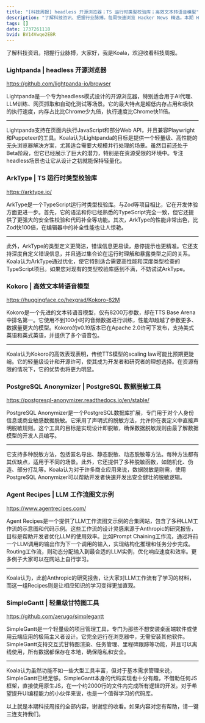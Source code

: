 ```yaml
---
title: "[科技周报] headless 开源浏览器；TS 运行时类型校验库；高效文本转语音模型"
description: "了解科技资讯、把握行业脉搏。每周快速浏览 Hacker News 精选。本期 Hacker Newsletter 地址：https://www.daemonology.net/hn-daily/"
tags: []
date: 1737261118
bvid: BV14Vwqe2EBR
---
```

了解科技资讯，把握行业脉搏，大家好，我是Koala，欢迎收看科技周报。

### Lightpanda | headless 开源浏览器
https://github.com/lightpanda-io/browser

Lightpanda是一个专为headless模式设计的开源浏览器，特别适合用于AI代理、LLM训练、网页抓取和自动化测试等场景。它的最大特点是超低内存占用和极快的执行速度，内存占比比Chrome少九倍，执行速度比Chrome快11倍。

---

Lightpanda支持在页面内执行JavaScript和部分Web API，并且兼容Playwright和Puppeteer的工具。Koala认为Lightpanda的目标是提供一个轻量级、高性能的无头浏览器解决方案，尤其适合需要大规模并行处理的场景。虽然目前还处于Beta阶段，但它已经展示了巨大的潜力，特别是在资源受限的环境中。专注headless场景也让它从设计之初就能保持轻量化。

### ArkType | TS 运行时类型校验库
https://arktype.io/

ArkType是一个TypeScript运行时类型校验库。与Zod等项目相比，它在开发体验方面更进一步。首先，它的语法和你已经熟悉的TypeScript完全一致，但它还提供了更强大的安全性校验和代码补全等功能。其次，ArkType的性能非常出色，比Zod快100倍，在编辑器中的补全性能也让人惊艳。

---

此外，ArkType的类型定义更简洁，错误信息更易读，悬停提示也更精准。它还支持深度自定义错误信息，并且通过集合论在运行时理解和暴露类型之间的关系。Koala认为ArkType通过优化，使它特别适合需要高性能和深度类型检查的TypeScript项目。如果您对现有的类型校验库感到不满，不妨试试ArkType。

### Kokoro | 高效文本转语音模型
https://huggingface.co/hexgrad/Kokoro-82M

Kokoro是一个先进的文本转语音模型，仅有8200万参数，却在TTS Base Arena中排名第一。它使用不到100小时的音频数据进行训练，性能却超越了参数更多、数据量更大的模型。Kokoro的v0.19版本已在Apache 2.0许可下发布，支持美式英语和英式英语，并提供了多个语音包。

---

Koala认为Kokoro的高效表现表明，传统TTS模型的scaling law可能比预期更陡峭。它的轻量级设计和开源许可，使其成为开发者和研究者的理想选择。在资源有限的情况下，它的优势也将更为明显。

### PostgreSQL Anonymizer | PostgreSQL 数据脱敏工具
https://postgresql-anonymizer.readthedocs.io/en/stable/

PostgreSQL Anonymizer是一个PostgreSQL数据库扩展，专门用于对个人身份信息或商业敏感数据脱敏。它采用了声明式的脱敏方法，允许你在表定义中直接声明脱敏规则。这个工具的目标是实现设计即脱敏，确保数据脱敏规则由最了解数据模型的开发人员编写。

---

它支持多种脱敏方法，包括匿名导出、静态脱敏、动态脱敏等方法。每种方法都有其优缺点，适用于不同的场景。此外，它还提供了多种脱敏函数，如随机化、伪造、部分打乱等。Koala认为对于许多商业应用来说，数据脱敏是刚需，使用PostgreSQL Anonymizer可以帮助开发者快速开发出安全健壮的脱敏逻辑。

### Agent Recipes | LLM 工作流图文示例
https://www.agentrecipes.com/

Agent Recipes是一个提供了LLM工作流图文示例的合集网站，包含了多种LLM工作流的示意图和代码示例。这些工作流的设计灵感来源于Anthropic的研究报告，目标是帮助开发者优化LLM的使用效率。比如Prompt Chaining工作流，通过将前一个LLM调用的输出作为下一个调用的输入，实现结构化推理和任务分步完成。Routing工作流，则动态分配输入到最合适的LLM实例，优化响应速度和效率。更多例子大家可以在网站上自行学习。

---

Koala认为，此前Anthropic的研究报告，让大家对LLM工作流有了学习的材料，而这一组Recipes则是让相应知识的学习变得更加直观。

### SimpleGantt | 轻量级甘特图工具
https://github.com/aerugo/simplegantt

SimpleGantt是一个轻量级的项目管理工具，专门为那些不想安装桌面端软件或使用云端应用的极简主义者设计。它完全运行在浏览器中，无需安装其他软件。SimpleGantt支持交互式甘特图渲染、任务管理、里程碑跟踪等功能，并且可以离线使用，所有数据都保存在本地，确保隐私和安全。

---

Koala认为虽然功能不如一些大型工具丰富，但对于基本需求管理来说，SimpleGantt已经足够。SimpleGantt本身的代码实现也十分有趣，不借助任何JS框架，直接使用原生JS，在一个约2000行的文件内完成所有逻辑的开发。对于希望提升UI编程能力的小伙伴来说，也是一个值得学习的代码库。

以上就是本期科技周报的全部内容，谢谢您的收看。如果内容对您有帮助，请一键三连支持我们。

